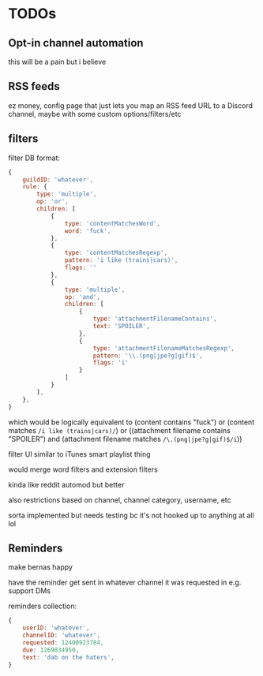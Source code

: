 # TODOs

## Opt-in channel automation

this will be a pain but i believe

## RSS feeds

ez money, config page that just lets you map an RSS feed URL to a Discord channel, maybe with some custom options/filters/etc

## filters

filter DB format:

```js
{
    guildID: 'whatever',
    rule: {
        type: 'multiple',
        op: 'or',
        children: [
            {
                type: 'contentMatchesWord',
                word: 'fuck',
            },
            {
                type: 'contentMatchesRegexp',
                pattern: 'i like (trains|cars)',
                flags: ''
            },
            {
                type: 'multiple',
                op: 'and',
                children: [
                    {
                        type: 'attachmentFilenameContains',
                        text: 'SPOILER',
                    },
                    {
                        type: 'attachmentFilenameMatchesRegexp',
                        pattern: '\\.(png|jpe?g|gif)$',
                        flags: 'i'
                    }
                ]
            }
        ],
    },
}
```

which would be logically equivalent to (content contains "fuck") or (content matches `/i like (trains|cars)/`) or ((attachment filename contains "SPOILER") and (attachment filename matches `/\.(png|jpe?g|gif)$/i`))

filter UI similar to iTunes smart playlist thing

would merge word filters and extension filters

kinda like reddit automod but better

also restrictions based on channel, channel category, username, etc

sorta implemented but needs testing bc it's not hooked up to anything at all lol

## Reminders

make bernas happy

have the reminder get sent in whatever channel it was requested in e.g. support DMs

reminders collection: 

```js
{
    userID: 'whatever',
    channelID: 'whatever',
    requested: 12400923784,
    due: 1269834950,
    text: 'dab on the haters',
}
```
